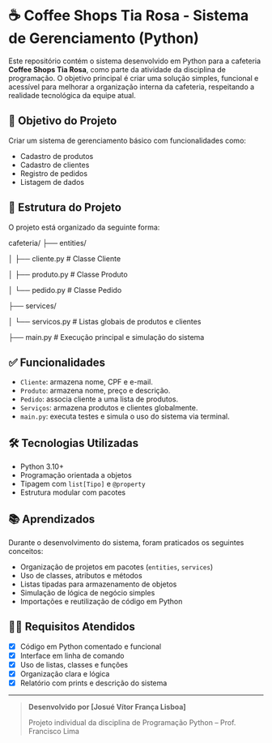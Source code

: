 # ☕ Coffee Shops Tia Rosa - Sistema de Gerenciamento (Python)

Este repositório contém o sistema desenvolvido em Python para a cafeteria **Coffee Shops Tia Rosa**, como parte da atividade da disciplina de programação. O objetivo principal é criar uma solução simples, funcional e acessível para melhorar a organização interna da cafeteria, respeitando a realidade tecnológica da equipe atual.

## 📌 Objetivo do Projeto

Criar um sistema de gerenciamento básico com funcionalidades como:

- Cadastro de produtos
- Cadastro de clientes
- Registro de pedidos
- Listagem de dados

## 🧩 Estrutura do Projeto

O projeto está organizado da seguinte forma:

cafeteria/
├── entities/

│ ├── cliente.py # Classe Cliente

│ ├── produto.py # Classe Produto

│ └── pedido.py # Classe Pedido

├── services/

│ └── servicos.py # Listas globais de produtos e clientes

├── main.py # Execução principal e simulação do sistema


## ✅ Funcionalidades

- `Cliente`: armazena nome, CPF e e-mail.
- `Produto`: armazena nome, preço e descrição.
- `Pedido`: associa cliente a uma lista de produtos.
- `Serviços`: armazena produtos e clientes globalmente.
- `main.py`: executa testes e simula o uso do sistema via terminal.

## 🛠 Tecnologias Utilizadas

- Python 3.10+
- Programação orientada a objetos
- Tipagem com `list[Tipo]` e `@property`
- Estrutura modular com pacotes

## 📚 Aprendizados

Durante o desenvolvimento do sistema, foram praticados os seguintes conceitos:

- Organização de projetos em pacotes (`entities`, `services`)
- Uso de classes, atributos e métodos
- Listas tipadas para armazenamento de objetos
- Simulação de lógica de negócio simples
- Importações e reutilização de código em Python


## 👨‍🏫 Requisitos Atendidos

- [x] Código em Python comentado e funcional
- [x] Interface em linha de comando
- [x] Uso de listas, classes e funções
- [x] Organização clara e lógica
- [x] Relatório com prints e descrição do sistema

---

> **Desenvolvido por [Josué Vítor França Lisboa]**
>
> Projeto individual da disciplina de Programação Python – Prof. Francisco Lima
